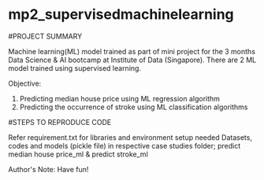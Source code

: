 # mp2_supervisedmachinelearning

#PROJECT SUMMARY

Machine learning(ML) model trained as part of mini project for the 3 months Data Science & AI bootcamp at Institute of Data (Singapore).
There are 2 ML model trained using supervised learning.   

Objective:

1. Predicting median house price using ML regression algorithm
2. Predicting the occurrence of stroke using ML classification algorithms

#STEPS TO REPRODUCE CODE

Refer requirement.txt for libraries and environment setup needed
Datasets, codes and models (pickle file) in respective case studies folder; predict median house price_ml & predict stroke_ml

Author's Note: 
Have fun!
